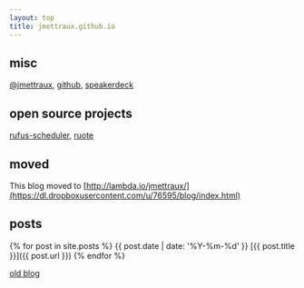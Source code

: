 ```yaml
---
layout: top
title: jmettraux.github.io
---
```


## misc

[@jmettraux](http://twitter.com/jmettraux),
[github](http://github.com/jmettraux),
[speakerdeck](https://speakerdeck.com/u/jmettraux)

## open source projects ##

[rufus-scheduler](https://github.com/jmettraux/rufus-scheduler),
[ruote](https://github.com/jmettraux/ruote)

## moved ##

This blog moved to [http://lambda.io/jmettraux/](https://dl.dropboxusercontent.com/u/76595/blog/index.html)

## posts ##

{% for post in site.posts %}
  {{ post.date | date: '%Y-%m-%d' }}  [{{ post.title }}]({{ post.url }})
{% endfor %}

[old blog](http://jmettraux.wordpress.com)

